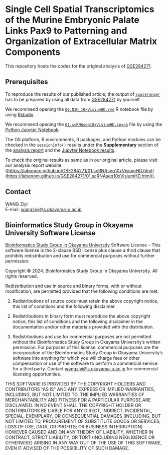 # Single Cell Spatial Transcriptomics of the Murine Embryonic Palate Links Pax9 to Patterning and Organization of Extracellular Matrix Components

This repository hosts the codes for the original analysis of [GSE284271](https://www.ncbi.nlm.nih.gov/geo/query/acc.cgi?acc=GSE284271).

## Prerequisites

To reproduce the results of our published article, the output of [`spaceranger`](https://www.10xgenomics.com/support/software/space-ranger/latest) has to be prepared by using all data from [GSE284271](https://www.ncbi.nlm.nih.gov/geo/query/acc.cgi?acc=GSE284271) by yourself.

We recommend opening the [`00.NIH_10xVisiumHD.rmd`](https://github.com/LabOnoM/GSE284271/blob/main/00.NIH_10xVisiumHD.rmd) R notebook file by using [Rstudio](https://posit.co/download/rstudio-desktop/).

We recommend opening the [`01.scRNAseq10xVisiumHD.ipynb`](https://github.com/LabOnoM/GSE284271/blob/main/01.scRNAseq10xVisiumHD.ipynb) file by using the [Python Jupyter Notebook](https://jupyter.org/).

The OS platform, R environments, R packages, and Python modules can be checked in the `sessionInfo()` results under the **Supplementary** section of the [analysis report](https://labonom.github.io/GSE284271/00.NIH_10xVisiumHD.html#Supplementary) and the [Jupyter Notebook results](https://labonom.github.io/GSE284271/01.scRNAseq10xVisiumHD.html).

To check the original results as same as in our original article, please visit our analysis report website ([https://labonom.github.io/GSE284271/01.scRNAseq10xVisiumHD.html](https://labonom.github.io/GSE284271/01.scRNAseq10xVisiumHD.html)).

## Contact

WANG Ziyi  
E-mail: <wangziyi@s.okayama-u.ac.jp>

## Bioinformatics Study Group in Okayama University Software License

[Bioinformatics Study Group in Okayama University](https://labonom.github.io/) Software License – This software license is the 2-clause BSD license plus clause a third clause that prohibits redistribution and use for commercial purposes without further permission.

Copyright © 2024. Bioinformatics Study Group in Okayama University. All rights reserved.

Redistribution and use in source and binary forms, with or without modification, are permitted provided that the following conditions are met:

1. Redistributions of source code must retain the above copyright notice, this list of conditions and the following disclaimer.

2. Redistributions in binary form must reproduce the above copyright notice, this list of conditions and the following disclaimer in the documentation and/or other materials provided with the distribution.

3. Redistributions and use for commercial purposes are not permitted without the Bioinformatics Study Group in Okayama University’s written permission. For purposes of this license, commercial purposes are the incorporation of the Bioinformatics Study Group in Okayama University’s software into anything for which you will charge fees or other compensation or use of the software to perform a commercial service for a third party. Contact wangziyi@s.okayama-u.ac.jp for commercial licensing opportunities.

THIS SOFTWARE IS PROVIDED BY THE COPYRIGHT HOLDERS AND CONTRIBUTORS "AS IS" AND ANY EXPRESS OR IMPLIED WARRANTIES, INCLUDING, BUT NOT LIMITED TO, THE IMPLIED WARRANTIES OF MERCHANTABILITY AND FITNESS FOR A PARTICULAR PURPOSE ARE DISCLAIMED. IN NO EVENT SHALL THE COPYRIGHT HOLDER OR CONTRIBUTORS BE LIABLE FOR ANY DIRECT, INDIRECT, INCIDENTAL, SPECIAL, EXEMPLARY, OR CONSEQUENTIAL DAMAGES (INCLUDING, BUT NOT LIMITED TO, PROCUREMENT OF SUBSTITUTE GOODS OR SERVICES; LOSS OF USE, DATA, OR PROFITS; OR BUSINESS INTERRUPTION) HOWEVER CAUSED AND ON ANY THEORY OF LIABILITY, WHETHER IN CONTRACT, STRICT LIABILITY, OR TORT (INCLUDING NEGLIGENCE OR OTHERWISE) ARISING IN ANY WAY OUT OF THE USE OF THIS SOFTWARE, EVEN IF ADVISED OF THE POSSIBILITY OF SUCH DAMAGE.
